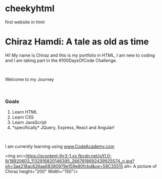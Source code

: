# cheekyhtml
first website in html
<!DOCTYPE html>
<html>
<head>
  <title>Chiraz Hamdi</title>
</head>
<body>
  <h1>Chiraz Hamdi: A tale as old as time</h1>
  <p> Hi! My name is Chiraz and this is my portfolio in HTML, I am new to coding and I am taking part in the #100DaysOfCode Challenge.</p>
  <br/>
  <p>Welcome to my Journey</p>
  <br/>
  <h3>Goals</h3>
  <ol>
    <li>Learn HTML</li>
    <li>Learn CSS</li>
    <li>Learn JavaScript</li>
    <li>*specifically* JQuery, Express, React and Angular!
  </ol>
  <br/>
  <p>I am currently learning using <a  href="www.codeacademy.com"> www.CodeAcademy.com<a/>

<img src=https://scontent-lhr3-1.xx.fbcdn.net/v/t1.0-9/18920603_1132916820146395_2667818692439925574_n.jpg?oh=3ae218ac626aa68380979e159e80fcbd&oe=59C35515 alt= A picture of Chiraz height="200" Width="150"/>

</body> 
</html>
